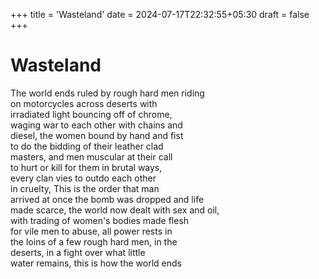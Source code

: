 +++
title = 'Wasteland'
date = 2024-07-17T22:32:55+05:30
draft = false 
+++

# Wasteland

The world ends ruled by rough hard men riding\
on motorcycles across deserts with\
irradiated light bouncing off of chrome,\
waging war to each other with chains and\
diesel, the women bound by hand and fist\
to do the bidding of their leather clad\
masters, and men muscular at their call\
to hurt or kill for them in brutal ways,\
every clan vies to outdo each other\
in cruelty, This is the order that man\
arrived at once the bomb was dropped and life\
made scarce, the world now dealt with sex and oil,\
with trading of women's bodies made flesh\
for vile men to abuse, all power rests in\
the loins of a few rough hard men, in the\
deserts, in a fight over what little\
water remains, this is how the world ends
